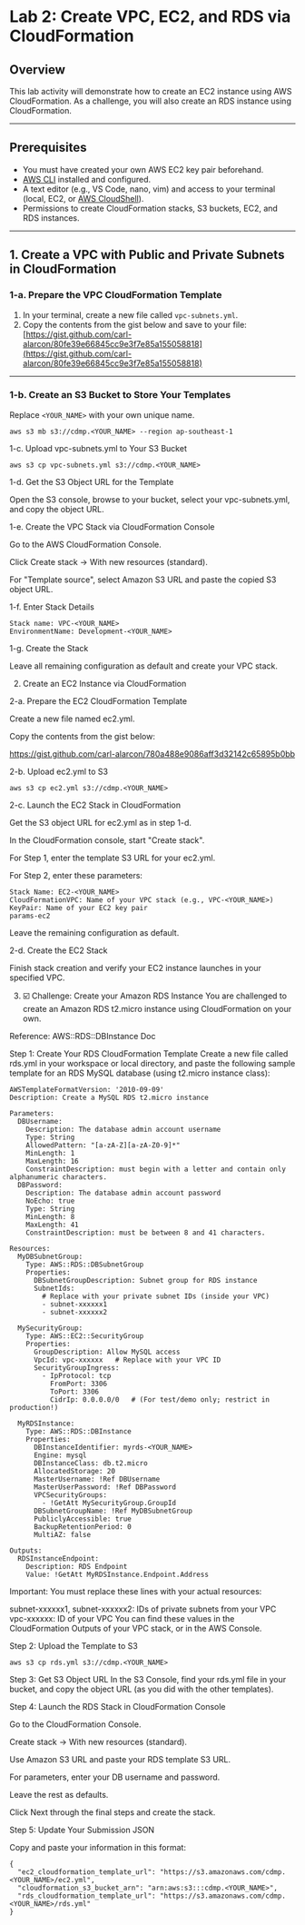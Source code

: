 # Lab 2: Create VPC, EC2, and RDS via CloudFormation

## Overview

This lab activity will demonstrate how to create an EC2 instance using AWS CloudFormation. As a challenge, you will also create an RDS instance using CloudFormation.

---

## Prerequisites

- You must have created your own AWS EC2 key pair beforehand.
- [AWS CLI](https://docs.aws.amazon.com/cli/latest/userguide/getting-started-install.html) installed and configured.
- A text editor (e.g., VS Code, nano, vim) and access to your terminal (local, EC2, or [AWS CloudShell](https://docs.aws.amazon.com/cloudshell/latest/userguide/)).
- Permissions to create CloudFormation stacks, S3 buckets, EC2, and RDS instances.

---

## 1. Create a VPC with Public and Private Subnets in CloudFormation

### 1-a. Prepare the VPC CloudFormation Template

1. In your terminal, create a new file called `vpc-subnets.yml`.
2. Copy the contents from the gist below and save to your file:  
   [https://gist.github.com/carl-alarcon/80fe39e66845cc9e3f7e85a155058818](https://gist.github.com/carl-alarcon/80fe39e66845cc9e3f7e85a155058818)

---

### 1-b. Create an S3 Bucket to Store Your Templates

Replace `<YOUR_NAME>` with your own unique name.

```
aws s3 mb s3://cdmp.<YOUR_NAME> --region ap-southeast-1
```

1-c. Upload vpc-subnets.yml to Your S3 Bucket

```
aws s3 cp vpc-subnets.yml s3://cdmp.<YOUR_NAME>
```

1-d. Get the S3 Object URL for the Template

Open the S3 console, browse to your bucket, select your vpc-subnets.yml, and copy the object URL.

1-e. Create the VPC Stack via CloudFormation Console

Go to the AWS CloudFormation Console.

Click Create stack → With new resources (standard).

For "Template source", select Amazon S3 URL and paste the copied S3 object URL.


1-f. Enter Stack Details

```
Stack name: VPC-<YOUR_NAME>
EnvironmentName: Development-<YOUR_NAME>
```

1-g. Create the Stack

Leave all remaining configuration as default and create your VPC stack.

2. Create an EC2 Instance via CloudFormation

2-a. Prepare the EC2 CloudFormation Template

Create a new file named ec2.yml.

Copy the contents from the gist below:

https://gist.github.com/carl-alarcon/780a488e9086aff3d32142c65895b0bb

2-b. Upload ec2.yml to S3
```
aws s3 cp ec2.yml s3://cdmp.<YOUR_NAME>
```

2-c. Launch the EC2 Stack in CloudFormation

Get the S3 object URL for ec2.yml as in step 1-d.

In the CloudFormation console, start "Create stack".

For Step 1, enter the template S3 URL for your ec2.yml.

For Step 2, enter these parameters:
```
Stack Name: EC2-<YOUR_NAME>
CloudFormationVPC: Name of your VPC stack (e.g., VPC-<YOUR_NAME>)
KeyPair: Name of your EC2 key pair
params-ec2
```

Leave the remaining configuration as default.

2-d. Create the EC2 Stack

Finish stack creation and verify your EC2 instance launches in your specified VPC.

3. ☑️ Challenge: Create your Amazon RDS Instance
You are challenged to create an Amazon RDS t2.micro instance using CloudFormation on your own.

Reference: AWS::RDS::DBInstance Doc

Step 1: Create Your RDS CloudFormation Template
Create a new file called rds.yml in your workspace or local directory, and paste the following sample template for an RDS MySQL database (using t2.micro instance class):

```
AWSTemplateFormatVersion: '2010-09-09'
Description: Create a MySQL RDS t2.micro instance

Parameters:
  DBUsername:
    Description: The database admin account username
    Type: String
    AllowedPattern: "[a-zA-Z][a-zA-Z0-9]*"
    MinLength: 1
    MaxLength: 16
    ConstraintDescription: must begin with a letter and contain only alphanumeric characters.
  DBPassword:
    Description: The database admin account password
    NoEcho: true
    Type: String
    MinLength: 8
    MaxLength: 41
    ConstraintDescription: must be between 8 and 41 characters.

Resources:
  MyDBSubnetGroup:
    Type: AWS::RDS::DBSubnetGroup
    Properties:
      DBSubnetGroupDescription: Subnet group for RDS instance
      SubnetIds:
        # Replace with your private subnet IDs (inside your VPC)
        - subnet-xxxxxx1
        - subnet-xxxxxx2

  MySecurityGroup:
    Type: AWS::EC2::SecurityGroup
    Properties:
      GroupDescription: Allow MySQL access
      VpcId: vpc-xxxxxx   # Replace with your VPC ID
      SecurityGroupIngress:
        - IpProtocol: tcp
          FromPort: 3306
          ToPort: 3306
          CidrIp: 0.0.0.0/0   # (For test/demo only; restrict in production!)

  MyRDSInstance:
    Type: AWS::RDS::DBInstance
    Properties:
      DBInstanceIdentifier: myrds-<YOUR_NAME>
      Engine: mysql
      DBInstanceClass: db.t2.micro
      AllocatedStorage: 20
      MasterUsername: !Ref DBUsername
      MasterUserPassword: !Ref DBPassword
      VPCSecurityGroups:
        - !GetAtt MySecurityGroup.GroupId
      DBSubnetGroupName: !Ref MyDBSubnetGroup
      PubliclyAccessible: true
      BackupRetentionPeriod: 0
      MultiAZ: false

Outputs:
  RDSInstanceEndpoint:
    Description: RDS Endpoint
    Value: !GetAtt MyRDSInstance.Endpoint.Address
```

Important:
You must replace these lines with your actual resources:

subnet-xxxxxx1, subnet-xxxxxx2: IDs of private subnets from your VPC
vpc-xxxxxx: ID of your VPC
You can find these values in the CloudFormation Outputs of your VPC stack, or in the AWS Console.

Step 2: Upload the Template to S3
```
aws s3 cp rds.yml s3://cdmp.<YOUR_NAME>
```

Step 3: Get S3 Object URL
In the S3 Console, find your rds.yml file in your bucket, and copy the object URL (as you did with the other templates).

Step 4: Launch the RDS Stack in CloudFormation Console

Go to the CloudFormation Console.

Create stack → With new resources (standard).

Use Amazon S3 URL and paste your RDS template S3 URL.

For parameters, enter your DB username and password.

Leave the rest as defaults.

Click Next through the final steps and create the stack.

Step 5: Update Your Submission JSON

Copy and paste your information in this format:
```
{
  "ec2_cloudformation_template_url": "https://s3.amazonaws.com/cdmp.<YOUR_NAME>/ec2.yml",
  "cloudformation_s3_bucket_arn": "arn:aws:s3:::cdmp.<YOUR_NAME>",
  "rds_cloudformation_template_url": "https://s3.amazonaws.com/cdmp.<YOUR_NAME>/rds.yml"
}
```

